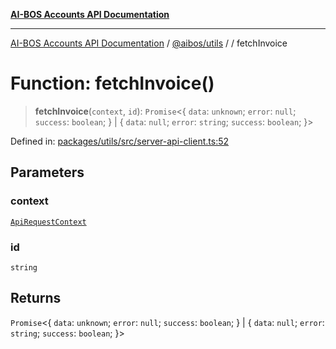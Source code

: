 [**AI-BOS Accounts API Documentation**](../../../README.md)

***

[AI-BOS Accounts API Documentation](../../../README.md) / [@aibos/utils](../README.md) / [](../README.md) / fetchInvoice

# Function: fetchInvoice()

> **fetchInvoice**(`context`, `id`): `Promise`\<\{ `data`: `unknown`; `error`: `null`; `success`: `boolean`; \} \| \{ `data`: `null`; `error`: `string`; `success`: `boolean`; \}\>

Defined in: [packages/utils/src/server-api-client.ts:52](https://github.com/pohlai88/accounts/blob/48103fb36d28b2b9bfb33472b6de2f719773cde9/packages/utils/src/server-api-client.ts#L52)

## Parameters

### context

[`ApiRequestContext`](../interfaces/ApiRequestContext.md)

### id

`string`

## Returns

`Promise`\<\{ `data`: `unknown`; `error`: `null`; `success`: `boolean`; \} \| \{ `data`: `null`; `error`: `string`; `success`: `boolean`; \}\>
